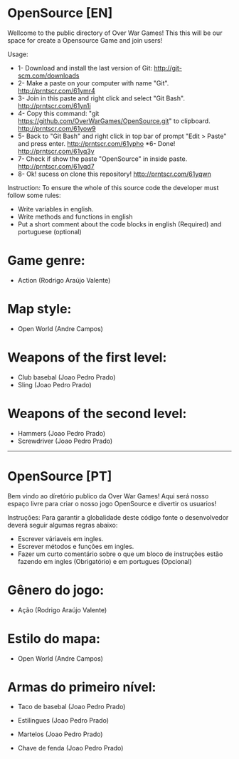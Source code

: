 # OpenSource [EN]
Wellcome to the public directory of Over War Games!
This this will be our space for create a Opensource Game and join users!

Usage:
* 1- Download and install the last version of Git: http://git-scm.com/downloads
* 2- Make a paste on your computer with name "Git". http://prntscr.com/61ymr4
* 3- Join in this paste and right click and select "Git Bash". http://prntscr.com/61yn1i
* 4- Copy this command: "git https://github.com/OverWarGames/OpenSource.git" to clipboard. http://prntscr.com/61yow9
* 5- Back to "Git Bash" and right click in top bar of prompt "Edit > Paste" and press enter. http://prntscr.com/61ypho
*6- Done! http://prntscr.com/61yq3y
* 7- Check if show the paste "OpenSource" in inside paste. http://prntscr.com/61yqd7
* 8- Ok! sucess on clone this repository! http://prntscr.com/61yqwn

Instruction:
To ensure the whole of this source code the developer must follow some rules:
* Write variables in english.
* Write methods and functions in english
* Put a short comment about the code blocks in english (Required) and portuguese (optional)

# Game genre: 
* Action (Rodrigo Araújo Valente)

# Map style: 
* Open World (Andre Campos)

# Weapons of the first level:
* Club basebal (Joao Pedro Prado)
* Sling (Joao Pedro Prado)

# Weapons of the second level:
* Hammers (Joao Pedro Prado)
* Screwdriver (Joao Pedro Prado)

---------------------------------------------------------------------------------------------------------------------

# OpenSource [PT]
Bem vindo ao díretório publico da Over War Games!
Aqui será nosso espaço livre para criar o nosso jogo OpenSource e divertir os usuarios!

Instruções:
Para garantir a globalidade deste código fonte o desenvolvedor deverá seguir algumas regras abaixo:
* Escrever váriaveis em ingles.
* Escrever métodos e funções em ingles.
* Fazer um curto comentário sobre o que um bloco de instruções estão fazendo em ingles (Obrigatório) e em portugues (Opcional)

# Gênero do jogo: 
* Ação (Rodrigo Araújo Valente)

# Estilo do mapa: 
* Open World (Andre Campos)

# Armas do primeiro nível:
* Taco de basebal (Joao Pedro Prado)
* Estilingues (Joao Pedro Prado)

* Martelos (Joao Pedro Prado)
* Chave de fenda (Joao Pedro Prado)
